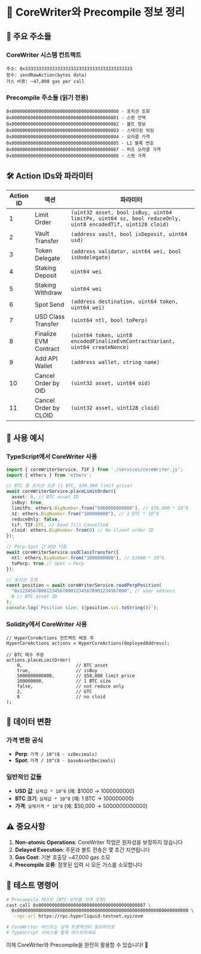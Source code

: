 # 🎯 **CoreWriter와 Precompile 정보 정리**

## 📍 **주요 주소들**

### **CoreWriter 시스템 컨트랙트**
```
주소: 0x3333333333333333333333333333333333333333
함수: sendRawAction(bytes data)
가스 비용: ~47,000 gas per call
```

### **Precompile 주소들 (읽기 전용)**
```
0x0000000000000000000000000000000000000800 - 포지션 조회
0x0000000000000000000000000000000000000801 - 스팟 잔액
0x0000000000000000000000000000000000000802 - 볼트 정보
0x0000000000000000000000000000000000000803 - 스테이킹 위임
0x0000000000000000000000000000000000000804 - 오라클 가격
0x0000000000000000000000000000000000000805 - L1 블록 번호
0x0000000000000000000000000000000000000807 - 퍼프 오라클 가격
0x0000000000000000000000000000000000000808 - 스팟 가격
```

## 🛠 **Action IDs와 파라미터**

| Action ID | 액션 | 파라미터 |
|-----------|------|----------|
| 1 | Limit Order | `(uint32 asset, bool isBuy, uint64 limitPx, uint64 sz, bool reduceOnly, uint8 encodedTif, uint128 cloid)` |
| 2 | Vault Transfer | `(address vault, bool isDeposit, uint64 usd)` |
| 3 | Token Delegate | `(address validator, uint64 wei, bool isUndelegate)` |
| 4 | Staking Deposit | `uint64 wei` |
| 5 | Staking Withdraw | `uint64 wei` |
| 6 | Spot Send | `(address destination, uint64 token, uint64 wei)` |
| 7 | USD Class Transfer | `(uint64 ntl, bool toPerp)` |
| 8 | Finalize EVM Contract | `(uint64 token, uint8 encodedFinalizeEvmContractVariant, uint64 createNonce)` |
| 9 | Add API Wallet | `(address wallet, string name)` |
| 10 | Cancel Order by OID | `(uint32 asset, uint64 oid)` |
| 11 | Cancel Order by CLOID | `(uint32 asset, uint128 cloid)` |

## 📝 **사용 예시**

### **TypeScript에서 CoreWriter 사용**
```typescript
import { coreWriterService, TIF } from './services/coreWriter.js';
import { ethers } from 'ethers';

// BTC 롱 포지션 오픈 (1 BTC, $50,000 limit price)
await coreWriterService.placeLimitOrder({
  asset: 0, // BTC asset ID
  isBuy: true,
  limitPx: ethers.BigNumber.from("5000000000000"), // $50,000 * 10^8
  sz: ethers.BigNumber.from("100000000"), // 1 BTC * 10^8
  reduceOnly: false,
  tif: TIF.GTC, // Good Till Cancelled
  cloid: ethers.BigNumber.from(0) // No client order ID
});

// Perp-Spot 간 USD 이동
await coreWriterService.usdClassTransfer({
  ntl: ethers.BigNumber.from("1000000000"), // $1000 * 10^6
  toPerp: true // Spot → Perp
});

// 포지션 조회
const position = await coreWriterService.readPerpPosition(
  "0x1234567890123456789012345678901234567890", // user address
  0 // BTC asset ID
);
console.log(`Position size: ${position.szi.toString()}`);
```

### **Solidity에서 CoreWriter 사용**
```solidity
// HyperCoreActions 컨트랙트 배포 후
HyperCoreActions actions = HyperCoreActions(deployedAddress);

// BTC 매수 주문
actions.placeLimitOrder(
    0,                    // BTC asset
    true,                 // isBuy
    5000000000000,        // $50,000 limit price
    100000000,            // 1 BTC size
    false,                // not reduce only
    2,                    // GTC
    0                     // no cloid
);
```

## 🔧 **데이터 변환**

### **가격 변환 공식**
- **Perp**: `가격 / 10^(6 - szDecimals)`
- **Spot**: `가격 / 10^(8 - baseAssetDecimals)`

### **일반적인 값들**
- **USD 값**: `실제값 * 10^6` (예: $1000 → 1000000000)
- **BTC 크기**: `실제값 * 10^8` (예: 1 BTC → 100000000)
- **가격**: `실제가격 * 10^8` (예: $50,000 → 5000000000000)

## ⚠️ **중요사항**

1. **Non-atomic Operations**: CoreWriter 작업은 원자성을 보장하지 않습니다
2. **Delayed Execution**: 주문과 볼트 전송은 몇 초간 지연됩니다
3. **Gas Cost**: 기본 호출당 ~47,000 gas 소모
4. **Precompile 오류**: 잘못된 입력 시 모든 가스를 소모합니다

## 🧪 **테스트 명령어**

```bash
# Precompile 테스트 (BTC 오라클 가격 조회)
cast call 0x0000000000000000000000000000000000000807 \
  0x0000000000000000000000000000000000000000000000000000000000000000 \
  --rpc-url https://rpc.hyperliquid-testnet.xyz/evm

# CoreWriter 테스트는 실제 트랜잭션이 필요하므로 
# TypeScript 서비스를 통해 테스트하세요
```

이제 CoreWriter와 Precompile을 완전히 활용할 수 있습니다! 🚀
